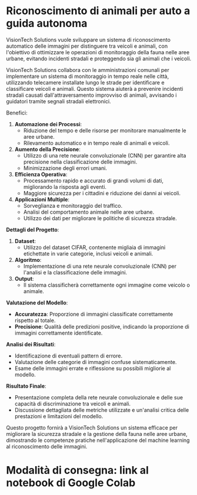 # Riconoscimento di animali per auto a guida autonoma

VisionTech Solutions vuole sviluppare un sistema di riconoscimento automatico delle immagini per distinguere tra veicoli e animali, con l'obiettivo di ottimizzare le operazioni di monitoraggio della fauna nelle aree urbane, evitando incidenti stradali e proteggendo sia gli animali che i veicoli.

VisionTech Solutions collabora con le amministrazioni comunali per implementare un sistema di monitoraggio in tempo reale nelle città, utilizzando telecamere installate lungo le strade per identificare e classificare veicoli e animali. Questo sistema aiuterà a prevenire incidenti stradali causati dall'attraversamento improvviso di animali, avvisando i guidatori tramite segnali stradali elettronici.

Benefici:

1. **Automazione dei Processi**:
    - Riduzione del tempo e delle risorse per monitorare manualmente le aree urbane.
    - Rilevamento automatico e in tempo reale di animali e veicoli.
2. **Aumento della Precisione**:
    - Utilizzo di una rete neurale convoluzionale (CNN) per garantire alta precisione nella classificazione delle immagini.
    - Minimizzazione degli errori umani.
3. **Efficienza Operativa**:
    - Processamento rapido e accurato di grandi volumi di dati, migliorando la risposta agli eventi.
    - Maggiore sicurezza per i cittadini e riduzione dei danni ai veicoli.
4. **Applicazioni Multiple**:
    - Sorveglianza e monitoraggio del traffico.
    - Analisi del comportamento animale nelle aree urbane.
    - Utilizzo dei dati per migliorare le politiche di sicurezza stradale.

**Dettagli del Progetto**:

1. **Dataset**:
    - Utilizzo del dataset CIFAR, contenente migliaia di immagini etichettate in varie categorie, inclusi veicoli e animali.
2. **Algoritmo**:
    - Implementazione di una rete neurale convoluzionale (CNN) per l'analisi e la classificazione delle immagini.
3. **Output**:
    - Il sistema classificherà correttamente ogni immagine come veicolo o animale.

**Valutazione del Modello**:

- **Accuratezza**: Proporzione di immagini classificate correttamente rispetto al totale.
- **Precisione**: Qualità delle predizioni positive, indicando la proporzione di immagini correttamente identificate.

**Analisi dei Risultati**:

- Identificazione di eventuali pattern di errore.
- Valutazione delle categorie di immagini confuse sistematicamente.
- Esame delle immagini errate e riflessione su possibili migliorie al modello.

**Risultato Finale**:

- Presentazione completa della rete neurale convoluzionale e delle sue capacità di discriminazione tra veicoli e animali.
- Discussione dettagliata delle metriche utilizzate e un'analisi critica delle prestazioni e limitazioni del modello.

Questo progetto fornirà a VisionTech Solutions un sistema efficace per migliorare la sicurezza stradale e la gestione della fauna nelle aree urbane, dimostrando le competenze pratiche nell'applicazione del machine learning al riconoscimento delle immagini.

# Modalità di consegna: link al notebook di Google Colab